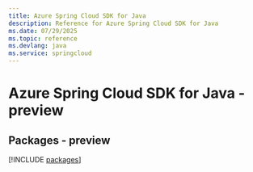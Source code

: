 ```yaml
---
title: Azure Spring Cloud SDK for Java
description: Reference for Azure Spring Cloud SDK for Java
ms.date: 07/29/2025
ms.topic: reference
ms.devlang: java
ms.service: springcloud
---
```

# Azure Spring Cloud SDK for Java - preview
## Packages - preview
[!INCLUDE [packages](spring-cloud-index.md)]